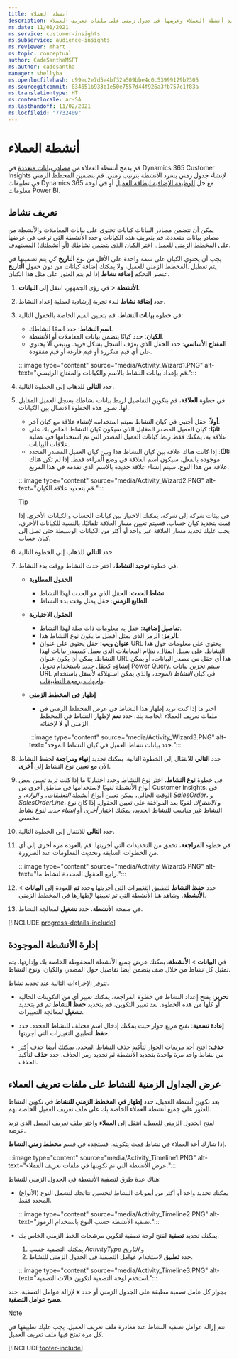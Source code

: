```yaml
---
title: أنشطة العملاء
description: تحديد أنشطة العملاء وعرضها في جدول زمني على ملفات تعريف العملاء.
ms.date: 11/01/2021
ms.service: customer-insights
ms.subservice: audience-insights
ms.reviewer: mhart
ms.topic: conceptual
author: CadeSanthaMSFT
ms.author: cadesantha
manager: shellyha
ms.openlocfilehash: c99ec2e7d5e4bf32a509bbe4c0c53999129b2305
ms.sourcegitcommit: 834651b933b1e50e7557d44f926a3fb757c1f83a
ms.translationtype: HT
ms.contentlocale: ar-SA
ms.lasthandoff: 11/02/2021
ms.locfileid: "7732409"
---
```

# <a name="customer-activities"></a>أنشطة العملاء

قم بدمج أنشطة العملاء من [مصادر بيانات متعددة](data-sources.md) في Dynamics 365 Customer Insights لإنشاء جدول زمني يسرد الأنشطة بترتيب زمني. قم بتضمين المخطط الزمني في تطبيقات Dynamics 365 مع حل [الوظيفة الإضافية لبطاقة العميل](customer-card-add-in.md) أو في لوحة معلومات Power BI.

## <a name="define-an-activity"></a>تعريف نشاط

يمكن أن تتضمن مصادر البيانات كيانات تحتوي على بيانات المعاملات والأنشطة من مصادر بيانات متعددة. قم بتعريف هذه الكيانات وحدد الأنشطة التي ترغب في عرضها على المخطط الزمني للعميل. اختر الكيان الذي يتضمن نشاطك (أو أنشطتك) المستهدف.

يجب أن يحتوي الكيان على سمة واحدة على الأقل من نوع **التاريخ** كي يتم تضمينها في المخطط الزمني للعميل، ولا يمكنك إضافة كيانات من دون حقول **التاريخ‏‎**. يتم تعطيل عنصر التحكم **إضافة نشاط** إذا لم يتم العثور على مثل هذا الكيان.

1. في رؤى الجمهور، انتقل إلى **البيانات‏‎** > **الأنشطة**.

1. حدد **إضافة نشاط** لبدء تجربة إرشادية لعملية إعداد النشاط.

1. في خطوة **بيانات النشاط**، قم بتعيين القيم الخاصة بالحقول التالية:

   - **اسم النشاط**: حدد اسمًا لنشاطك.
   - **الكيان**: حدد كيانًا يتضمن بيانات المعاملات أو الأنشطة.
   - **المفتاح الأساسي**: حدد الحقل الذي يعرّف السجل بشكل فريد. وينبغي ألا يحتوي على أي قيم متكررة أو قيم فارغة أو قيم مفقودة.

   :::image type="content" source="media/Activity_Wizard1.PNG" alt-text="قم بإعداد بيانات النشاط بالاسم والكيانات والمفتاح الرئيسي.":::

1. حدد **التالي** للذهاب إلى الخطوة التالية.

1. في خطوة **العلاقة**، قم بتكوين التفاصيل لربط بيانات نشاطك بسجل العميل المقابل لها. تصور هذه الخطوة الاتصال بين الكيانات.  

   - **أولاً**: حقل أجنبي في كيان النشاط سيتم استخدامه لإنشاء علاقة مع كيان آخر.
   - **ثانيًا**: كيان العميل المصدر المقابل الذي سيكون كيان النشاط الخاص بك على علاقة به. يمكنك فقط ربط كيانات العميل المصدر التي تم استخدامها في عملية علاقات البيانات.
   - **ثالثًا**: إذا كانت هناك علاقة بين كيان النشاط هذا وبين كيان العميل المصدر المحدد موجودة بالفعل، سيكون اسم العلاقة في وضع القراءة فقط. إذا لم تكن هناك علاقة من هذا النوع، سيتم إنشاء علاقة جديدة بالاسم الذي تقدمه في هذا المربع.

   :::image type="content" source="media/Activity_Wizard2.PNG" alt-text="قم بتحديد علاقة الكيان.":::

   > [!TIP]
   > في بيئات شركة إلى شركة، يمكنك الاختيار بين كيانات الحساب والكيانات الأخرى. إذا قمت بتحديد كيان حساب، فسيتم تعيين مسار العلاقة تلقائيًا. بالنسبة للكيانات الأخرى، يجب عليك تحديد مسار العلاقة عبر واحد أو أكثر من الكيانات الوسيطة حتى تصل إلى كيان حساب.

1. حدد **التالي** للذهاب إلى الخطوة التالية. 

1. في خطوة **توحيد النشاط**، اختر حدث النشاط ووقت بدء النشاط. 
   - **الحقول المطلوبة**
      - **نشاط الحدث**: الحقل الذي هو الحدث لهذا النشاط.
      - **الطابع الزمني**: حقل يمثل وقت بدء النشاط.

   - **الحقول الاختيارية**
      - **تفاصيل إضافية**: حقل به معلومات ذات صلة لهذا النشاط.
      - **الرمز**: الرمز الذي يمثل أفضل ما يكون نوع النشاط هذا.
      - **عنوان ويب**: حقل يحتوي على عنوان URL يحتوي على معلومات حول هذا النشاط. على سبيل المثال، نظام المعاملات الذي يعمل كمصدر بيانات لهذا النشاط. يمكن أن يكون عنوان URL هذا أي حقل من مصدر البيانات، أو يمكن إنشاؤه كحقل جديد باستخدام تحويل Power Query. سيتم تخزين بيانات URL في كيان *النشاط الموحد*، والذي يمكن استهلاكه لأسفل باستخدام [واجهات برمجة التطبيقات](apis.md).

   - **إظهار في المخطط الزمني**
      - اختر ما إذا كنت تريد إظهار هذا النشاط في عرض المخطط الزمني في ملفات تعريف العملاء الخاصة بك. حدد **نعم** لإظهار النشاط في المخطط الزمني أو **لا** لإخفائه.

      :::image type="content" source="media/Activity_Wizard3.PNG" alt-text="حدد بيانات نشاط العميل في كيان النشاط الموحد.":::

1. حدد **التالي** للانتقال إلى الخطوة التالية. يمكنك تحديد **إنهاء ومراجعة** لحفظ النشاط الآن مع تعيين نوع النشاط إلى **أخرى**. 

1. في خطوة **نوع النشاط**، اختر نوع النشاط وحدد اختياريًا ما إذا كنت تريد تعيين بعض أنواع الأنشطة لغويًا لاستخدامها في مناطق أخرى من Customer Insights. في الوقت الحالي، يمكن تعيين أنواع أنشطة *التعليقات*، و *الولاء*، و *SalesOrder*، و *SalesOrderLine*، و *الاشتراك* لغويًا بعد الموافقة على تعيين الحقول. إذا كان نوع النشاط غير مناسب للنشاط الجديد، يمكنك اختيار *أخرى* أو *إنشاء جديد* لنوع نشاط مخصص.

1. حدد **التالي** للانتقال إلى الخطوة التالية. 

1. في خطوة **المراجعة**، تحقق من التحديدات التي أجريتها. قم بالعودة مرة أخرى إلى أي من الخطوات السابقة وتحديث المعلومات عند الضرورة.

   :::image type="content" source="media/Activity_Wizard5.PNG" alt-text="راجع الحقول المحددة لنشاط ما.":::
   
1. حدد **حفظ النشاط** لتطبيق التغييرات التي أجريتها وحدد **تم** للعودة إلى **البيانات** > **الأنشطة**. وشاهد هنا الأنشطة التي تم تعيينها لإظهارها في المخطط الزمني. 

1. في صفحة **الأنشطة**، حدد **تشغيل** لمعالجة النشاط. 

[!INCLUDE [progress-details-include](../includes/progress-details-pane.md)]

## <a name="manage-existing-activities"></a>إدارة الأنشطة الموجودة

في **البيانات** > **الأنشطة**، يمكنك عرض جميع الأنشطة المحفوظة الخاصة بك وإدارتها. يتم تمثيل كل نشاط من خلال صف يتضمن أيضا تفاصيل حول المصدر، والكيان، ونوع النشاط.

تتوفر الإجراءات التالية عند تحديد نشاط. 

- **تحرير**: يفتح إعداد النشاط في خطوة المراجعة. يمكنك تغيير أي من التكوينات الحالية أو كلها من هذه الخطوة. بعد تغيير التكوين، قم بتحديد **حفظ النشاط** ثم قم بتحديد **تشغيل** لمعالجة التغييرات.

- **إعادة تسمية**: تفتح مربع حوار حيث يمكنك إدخال اسم مختلف للنشاط المحدد. حدد **حفظ** لتطبيق التغييرات التي أجريتها.

- **حذف**: افتح أحد مربعات الحوار لتأكيد حذف النشاط المحدد. يمكنك أيضا حذف أكثر من نشاط واحد مرة واحدة بتحديد الأنشطة ثم تحديد رمز الحذف. حدد **حذف** لتأكيد الحذف.

## <a name="view-activity-timelines-on-customer-profiles"></a>عرض الجداول الزمنية للنشاط على ملفات تعريف العملاء

بعد تكوين أنشطة العميل، حدد **إظهار في المخطط الزمني للنشاط** في تكوين النشاط للعثور على جميع أنشطة العملاء الخاصة بك على ملف تعريف العميل الخاصة بهم.

لفتح الجدول الزمني للعميل، انتقل إلى **العملاء** واختر ملف تعريف العميل الذي تريد عرضه.

إذا شارك أحد العملاء في نشاط قمت بتكوينه، فستجده في قسم **مخطط زمني النشاط**.

:::image type="content" source="media/Activity_Timeline1.PNG" alt-text="عرض الأنشطة التي تم تكوينها في ملفات تعريف العملاء.":::

هناك عدة طرق لتصفية الأنشطة في الجدول الزمني للنشاط:

- يمكنك تحديد واحد أو أكثر من أيقونات النشاط لتحسين نتائجك لتشمل النوع (الأنواع) المحدد فقط.

  :::image type="content" source="media/Activity_Timeline2.PNG" alt-text="تصفية الأنشطة حسب النوع باستخدام الرموز.":::

- يمكنك تحديد **تصفية** لفتح لوحة تصفية لتكوين مرشحات الخط الزمني الخاص بك.

   1. يمكنك التصفية حسب *ActivityType* و *التاريخ*
   1. حدد **تطبيق** لاستخدام عوامل التصفية في الجدول الزمني للنشاط.

   :::image type="content" source="media/Activity_Timeline3.PNG" alt-text="استخدم لوحة التصفية لتكوين حالات التصفية.":::

لإزالة عوامل التصفية، حدد **x** بجوار كل عامل تصفية مطبقة على الجدول الزمني أو حدد **مسح عوامل التصفية**.


> [!NOTE]
> تتم إزالة عوامل تصفية النشاط عند مغادرة ملف تعريف العميل. يجب عليك تطبيقها في كل مرة تفتح فيها ملف تعريف العميل.

[!INCLUDE[footer-include](../includes/footer-banner.md)]
